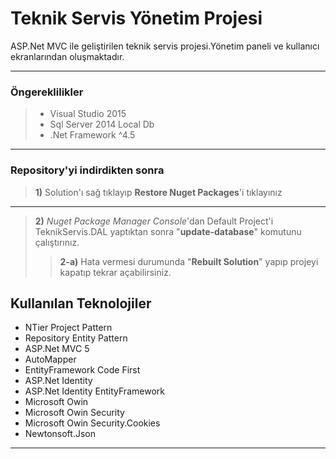 Teknik Servis Yönetim Projesi
=========================
ASP.Net MVC ile geliştirilen teknik servis projesi.Yönetim paneli ve kullanıcı ekranlarından oluşmaktadır.

----------
### Öngereklilikler

> - Visual Studio 2015
> - Sql Server 2014 Local Db
> - .Net Framework ^4.5

 ----------

### Repository'yi indirdikten sonra

> **1)** Solution'ı sağ tıklayıp **Restore Nuget Packages**'i tıklayınız

----------

> **2)** *Nuget Package Manager Console*'dan Default Project'i TeknikServis.DAL yaptıktan sonra "**update-database**" komutunu çalıştırınız.
> > **2-a)** Hata vermesi durumunda "**Rebuilt Solution**" yapıp projeyi kapatıp tekrar açabilirsiniz.

## Kullanılan Teknolojiler ##

 - NTier Project Pattern
 - Repository Entity Pattern
 - ASP.Net MVC 5
 - AutoMapper
 - EntityFramework Code First
 - ASP.Net Identity
 - ASP.Net Identity EntityFramework
 - Microsoft Owin
 - Microsoft Owin Security
 - Microsoft Owin Security.Cookies
 - Newtonsoft.Json
---------------------------------------------------------------------
